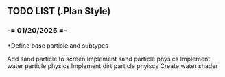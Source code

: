 ## TODO LIST (.Plan Style)

### -= 01/20/2025 =-

*Define base particle and subtypes

Add sand particle to screen
Implement sand particle physics
Implement water particle physics
Implement dirt particle phyiscs
Create water shader
